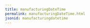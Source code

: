```yaml
---
title: manufacturingDateTime
permalink: manufacturingDateTime.html
jsonid: manufacturingdatetime
---
```

